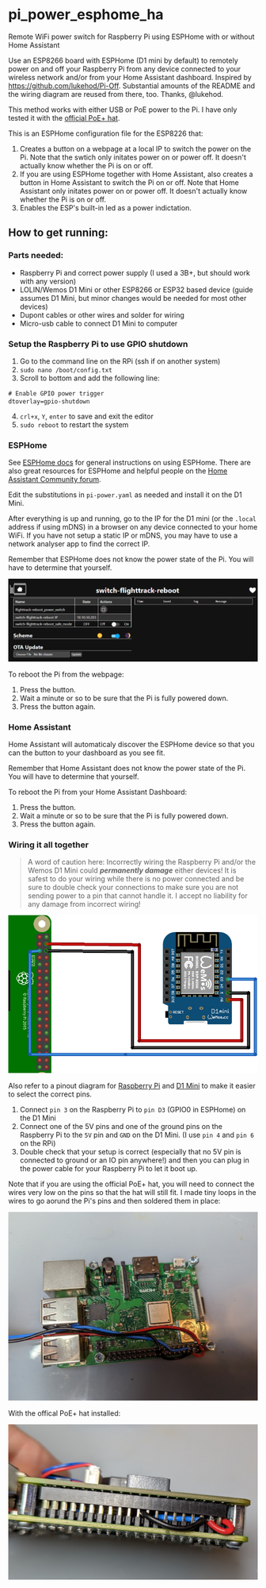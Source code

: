 # pi_power_esphome_ha
Remote WiFi power switch for Raspberry Pi using ESPHome with or without Home Assistant

Use an ESP8266 board with ESPHome (D1 mini by default) to remotely power on and off your Raspberry Pi from any device connected to your wireless network and/or from your Home Assistant dashboard. Inspired by https://github.com/lukehod/Pi-Off. Substantial amounts of the README and the wiring diagram are reused from there, too. Thanks, @lukehod.

This method works with either USB or PoE power to the Pi. I have only tested it with the [official PoE+ hat](https://thepihut.com/products/raspberry-pi-poe-plus-hat).

This is an ESPHome configuration file for the ESP8226 that:
1. Creates a button on a webpage at a local IP to switch the power on the Pi. Note that the swtich only initates power on or power off. It doesn't actually know whether the Pi is on or off.
2. If you are using ESPHome together with Home Assistant, also creates a button in Home Assistant to switch the Pi on or off. Note that Home Assistant only initates power on or power off. It doesn't actually know whether the Pi is on or off.
3. Enables the ESP's built-in led as a power indictation.

## How to get running:

### Parts needed:
* Raspberry Pi and correct power supply (I used a 3B+, but should work with any version)
* LOLIN/Wemos D1 Mini or other ESP8266 or ESP32 based device (guide assumes D1 Mini, but minor changes would be needed for most other devices)
* Dupont cables or other wires and solder for wiring
* Micro-usb cable to connect D1 Mini to computer

### Setup the Raspberry Pi to use GPIO shutdown
1. Go to the command line on the RPi (ssh if on another system)
2. `sudo nano /boot/config.txt`
3. Scroll to bottom and add the following line:
  ```
  # Enable GPIO power trigger
  dtoverlay=gpio-shutdown
  ```
4. `crl+x`, `Y`, `enter` to save and exit the editor
5. `sudo reboot` to restart the system

### ESPHome
See [ESPHome docs](https://esphome.io) for general instructions on using ESPHome. There are also great resources for ESPHome and helpful people on the [Home Assistant Community forum](https://community.home-assistant.io/).

Edit the substitutions in `pi-power.yaml` as needed and install it on the D1 Mini.

After everything is up and running, go to the IP for the D1 mini (or the `.local` address if using mDNS) in a browser on any device connected to your home WiFi. If you have not setup a static IP or mDNS, you may have to use a network analyser app to find the correct IP.

Remember that ESPHome does not know the power state of the Pi. You will have to determine that yourself.

![Example ESPHome webpage](/img/webpage.png)

To reboot the Pi from the webpage:
1. Press the button.
2. Wait a minute or so to be sure that the Pi is fully powered down.
3. Press the button again.

### Home Assistant
Home Assistant will automaticaly discover the ESPHome device so that you can the button to your dashboard as you see fit.

Remember that Home Assistant does not know the power state of the Pi. You will have to determine that yourself.

To reboot the Pi from your Home Assistant Dashboard:
1. Press the button.
2. Wait a minute or so to be sure that the Pi is fully powered down.
3. Press the button again.

### Wiring it all together
> A word of caution here: Incorrectly wiring the Raspberry Pi and/or the Wemos D1 Mini could ***permanently damage*** either devices! It is safest to do your wiring while there is no power connected and be sure to double check your connections to make sure you are not sending power to a pin that cannot handle it. I accept no liability for any damage from incorrect wiring!

![wiring diagram](/img/wifi_button_wiring.png)

Also refer to a pinout diagram for [Raspberry Pi](https://pinout.xyz/) and [D1 Mini](https://docs.wemos.cc/en/latest/d1/d1_mini.html) to make it easier to select the correct pins.
1. Connect `pin 3` on the Raspberry Pi to `pin D3` (GPIO0 in ESPHome) on the D1 Mini
2. Connect one of the 5V pins and one of the ground pins on the Raspberry Pi to the `5V` pin and `GND` on the D1 Mini.  (I use `pin 4` and `pin 6` on the RPi)
3. Double check that your setup is correct (especially that no 5V pin is connected to ground or an IO pin anywhere!) and then you can plug in the power cable for your Raspberry Pi to let it boot up.

Note that if you are using the official PoE+ hat, you will need to connect the wires very low on the pins so that the hat will still fit. I made tiny loops in the wires to go aorund the Pi's pins and then soldered them in place:

![wiring photo](/img/pi_wired.jpg)

With the offical PoE+ hat installed:

![wiring photo_with_poe_hat](/img/with_PoE_hat.jpg)

